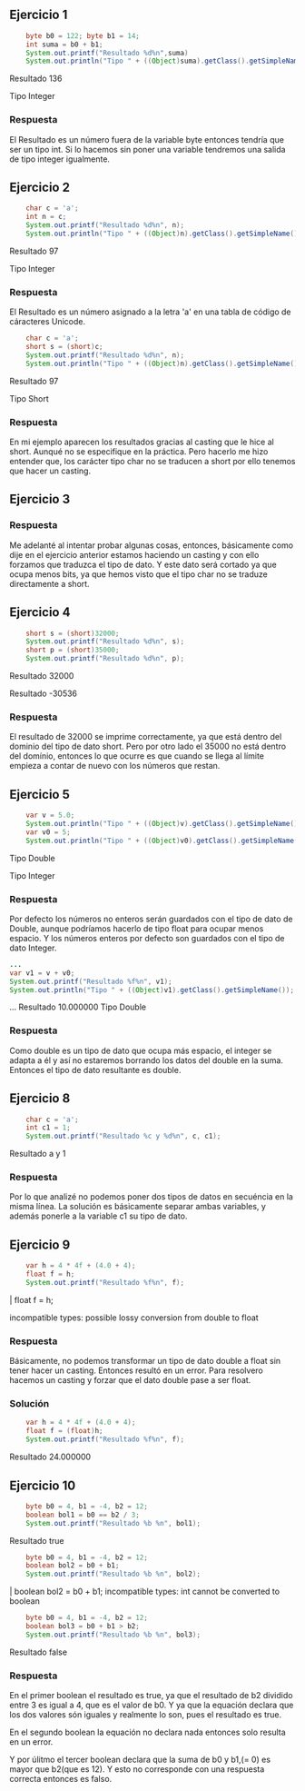 ## Ejercicio 1

```java
    byte b0 = 122; byte b1 = 14;
    int suma = b0 + b1;
    System.out.printf("Resultado %d%n",suma)
    System.out.println("Tipo " + ((Object)suma).getClass().getSimpleName());

```
Resultado 136

Tipo Integer

### Respuesta

El Resultado es un número fuera de la variable byte entonces tendría que ser un tipo int. Si lo hacemos sin poner una variable tendremos una salida de tipo integer igualmente.

## Ejercicio 2

```java
    char c = 'a';
    int n = c;
    System.out.printf("Resultado %d%n", n);
    System.out.println("Tipo " + ((Object)n).getClass().getSimpleName());
```
Resultado 97

Tipo Integer

### Respuesta

El Resultado es un número asignado a la letra 'a' en una tabla de código de cáracteres Unicode.

```java
    char c = 'a';
    short s = (short)c;
    System.out.printf("Resultado %d%n", n);
    System.out.println("Tipo " + ((Object)n).getClass().getSimpleName());
```
Resultado 97

Tipo Short

### Respuesta

En mi ejemplo aparecen los resultados gracias al casting que le hice al short. Aunqué no se especifique en la práctica. Pero hacerlo me hizo entender que, los carácter tipo char no se traducen a short por ello tenemos que hacer un casting. 

## Ejercicio 3

### Respuesta

Me adelanté al intentar probar algunas cosas, entonces, básicamente como dije en el ejercicio anterior estamos haciendo un casting y con ello forzamos que traduzca el tipo de dato. Y este dato será cortado ya que ocupa menos bits, ya que hemos visto que el tipo char no se traduze directamente a short.

## Ejercicio 4

```java
    short s = (short)32000;
    System.out.printf("Resultado %d%n", s);
    short p = (short)35000;
    System.out.printf("Resultado %d%n", p);
```
Resultado 32000

Resultado -30536

### Respuesta

El resultado de 32000 se imprime correctamente, ya que está dentro del dominio del tipo de dato short. Pero por otro lado el 35000 no está dentro del domínio, entonces lo que ocurre es que cuando se llega al límite empieza a contar de nuevo con los números que restan.

## Ejercicio 5

```java
    var v = 5.0;
    System.out.println("Tipo " + ((Object)v).getClass().getSimpleName());
    var v0 = 5;
    System.out.println("Tipo " + ((Object)v0).getClass().getSimpleName());
```
Tipo Double

Tipo Integer

### Respuesta

Por defecto los números no enteros serán guardados con el tipo de dato de Double, aunque podríamos hacerlo de tipo float para ocupar menos espacio. Y los números enteros por defecto son guardados con el tipo de dato Integer.

```java
...
var v1 = v + v0;
System.out.printf("Resultado %f%n", v1);
System.out.println("Tipo " + ((Object)v1).getClass().getSimpleName());
```
...
Resultado 10.000000
Tipo Double

### Respuesta

Como double es un tipo de dato que ocupa más espacio, el integer se adapta a él y así no estaremos borrando los datos del double en la suma. Entonces el tipo de dato resultante es double.

## Ejercicio 8

```java
    char c = 'a';
    int c1 = 1;
    System.out.printf("Resultado %c y %d%n", c, c1);
```
Resultado a y 1

### Respuesta

Por lo que analizé no podemos poner dos tipos de datos en secuéncia en la misma línea. La solución es básicamente separar ambas variables, y además ponerle a la variable c1 su tipo de dato.

## Ejercicio 9

```java
    var h = 4 * 4f + (4.0 + 4);
    float f = h;
    System.out.printf("Resultado %f%n", f);
```
|   float f = h;

incompatible types: possible lossy conversion from double to float

### Respuesta

Básicamente, no podemos transformar un tipo de dato double a float sin tener hacer un casting. Entonces resultó en un error. Para resolvero hacemos un casting y forzar que el dato double pase a ser float.

### Solución

```java
    var h = 4 * 4f + (4.0 + 4);
    float f = (float)h;
    System.out.printf("Resultado %f%n", f);
```
Resultado 24.000000

## Ejercicio 10

```java
    byte b0 = 4, b1 = -4, b2 = 12;
    boolean bol1 = b0 == b2 / 3;
    System.out.printf("Resultado %b %n", bol1);
```
Resultado true

```java
    byte b0 = 4, b1 = -4, b2 = 12;
    boolean bol2 = b0 + b1;
    System.out.printf("Resultado %b %n", bol2);
```
|   boolean bol2 = b0 + b1;
incompatible types: int cannot be converted to boolean

```java
    byte b0 = 4, b1 = -4, b2 = 12;
    boolean bol3 = b0 + b1 > b2;
    System.out.printf("Resultado %b %n", bol3);
```
Resultado false

### Respuesta

En el primer boolean el resultado es true, ya que el resultado de b2 dividido entre 3 es igual a 4, que es el valor de b0. Y ya que la equación declara que los dos valores són iguales y realmente lo son, pues el resultado es true.

En el segundo boolean la equación no declara nada entonces solo resulta en un error.

Y por úlitmo el tercer boolean declara que la suma de b0 y b1,(= 0) es mayor que b2(que es 12). Y esto no corresponde con una respuesta correcta entonces es falso.
